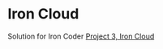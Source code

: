 # Iron Cloud

Solution for Iron Coder [Project 3, Iron Cloud](http://iron-coder-challenges.github.io/projects/2015/10/02/iron-cloud-project/)
